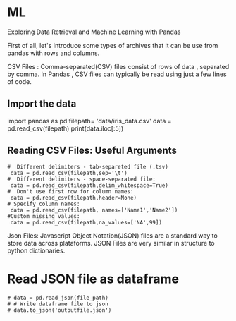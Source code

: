 # ML
Exploring Data Retrieval and Machine Learning with Pandas

First of all, let's introduce some types of archives that it can be use from pandas with rows and columns.

CSV Files :
  Comma-separated(CSV) files consist of rows of data , separated by comma. In Pandas , CSV files can typically be read using just a few lines of code.

## Import the data

   import pandas as pd
   filepath= 'data/iris_data.csv'
   data = pd.read_csv(filepath)
   print(data.iloc[:5])


## Reading CSV Files: Useful Arguments

    #  Different delimiters - tab-separeted file (.tsv)
     data = pd.read_csv(filepath,sep='\t')
    #  Different delimiters - space-separated file:
     data = pd.read_csv(filepath,delim_whitespace=True)
    #  Don't use first row for column names:
     data = pd.read_csv(filepath,header=None)
    # Specify column names:
     data = pd.read_csv(filepath, names=['Name1','Name2'])
    #Custom missing values:
     data = pd.read_csv(filepath,na_values=['NA',99])


Json Files:
  Javascript Object Notation(JSON) files are a standard way to store data across plataforms. JSON Files are very similar in structure to python dictionaries.
  # Read JSON file as dataframe
    # data = pd.read_json(file_path)
    # # Write dataframe file to json
    # data.to_json('outputfile.json')
